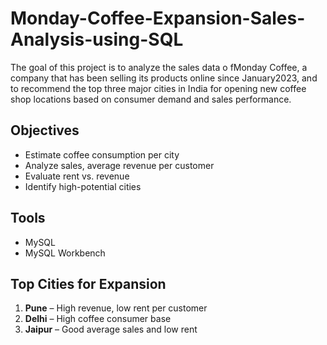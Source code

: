 # Monday-Coffee-Expansion-Sales-Analysis-using-SQL
The goal of this project is to analyze the  sales data o fMonday Coffee, a company that  has been selling its products online since  January2023, and to recommend the top  three major cities in India for opening new  coffee shop locations based on consumer  demand and sales performance.
##  Objectives
- Estimate coffee consumption per city
- Analyze sales, average revenue per customer
- Evaluate rent vs. revenue
- Identify high-potential cities

##  Tools
- MySQL
- MySQL Workbench

## Top Cities for Expansion
1. **Pune** – High revenue, low rent per customer
2. **Delhi** – High coffee consumer base
3. **Jaipur** – Good average sales and low rent
